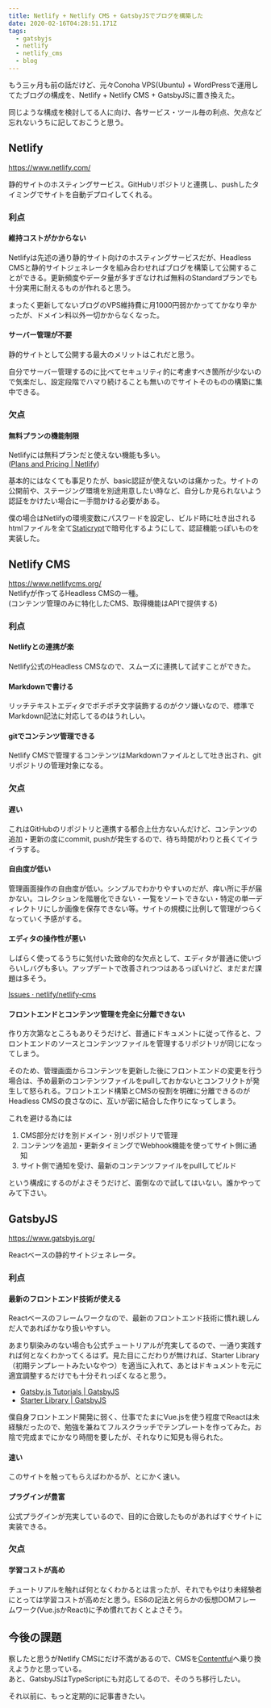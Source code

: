 ```yaml
---
title: Netlify + Netlify CMS + GatsbyJSでブログを構築した
date: 2020-02-16T04:28:51.171Z
tags:
  - gatsbyjs
  - netlify
  - netlify_cms
  - blog
---
```


もう三ヶ月も前の話だけど、元々Conoha VPS(Ubuntu) + WordPressで運用してたブログの構成を、Netlify + Netlify CMS + GatsbyJSに置き換えた。

同じような構成を検討してる人に向け、各サービス・ツール毎の利点、欠点など忘れないうちに記しておこうと思う。

<!-- more -->

## Netlify

<https://www.netlify.com/>

静的サイトのホスティングサービス。GitHubリポジトリと連携し、pushしたタイミングでサイトを自動デプロイしてくれる。

### 利点

#### 維持コストがかからない

Netlifyは先述の通り静的サイト向けのホスティングサービスだが、Headless CMSと静的サイトジェネレータを組み合わせればブログを構築して公開することができる。更新頻度やデータ量が多すぎなければ無料のStandardプランでも十分実用に耐えるものが作れると思う。

まったく更新してないブログのVPS維持費に月1000円弱かかっててかなり辛かったが、ドメイン料以外一切かからなくなった。

#### サーバー管理が不要

静的サイトとして公開する最大のメリットはこれだと思う。

自分でサーバー管理するのに比べてセキュリティ的に考慮すべき箇所が少ないので気楽だし、設定段階でハマり続けることも無いのでサイトそのものの構築に集中できる。

### 欠点

#### 無料プランの機能制限

Netlifyには無料プランだと使えない機能も多い。\
([Plans and Pricing | Netlify](https://www.netlify.com/pricing/))

基本的にはなくても事足りたが、basic認証が使えないのは痛かった。サイトの公開前や、ステージング環境を別途用意したい時など、自分しか見られないよう認証をかけたい場合に一手間かける必要がある。

僕の場合はNetlifyの環境変数にパスワードを設定し、ビルド時に吐き出されるhtmlファイルを全て[Staticrypt](https://github.com/robinmoisson/staticrypt)で暗号化するようにして、認証機能っぽいものを実装した。

## Netlify CMS

<https://www.netlifycms.org/>\
Netlifyが作ってるHeadless CMSの一種。\
(コンテンツ管理のみに特化したCMS、取得機能はAPIで提供する)

### 利点

#### Netlifyとの連携が楽

Netlify公式のHeadless CMSなので、スムーズに連携して試すことができた。

#### Markdownで書ける

リッチテキストエディタでポチポチ文字装飾するのがクソ嫌いなので、標準でMarkdown記法に対応してるのはうれしい。

#### gitでコンテンツ管理できる

Netlify CMSで管理するコンテンツはMarkdownファイルとして吐き出され、gitリポジトリの管理対象になる。

### 欠点

#### 遅い

これはGitHubのリポジトリと連携する都合上仕方ないんだけど、コンテンツの追加・更新の度にcommit, pushが発生するので、待ち時間がわりと長くてイライラする。

#### 自由度が低い

管理画面操作の自由度が低い。シンプルでわかりやすいのだが、痒い所に手が届かない。コレクションを階層化できない・一覧をソートできない・特定の単一ディレクトリにしか画像を保存できない等。サイトの規模に比例して管理がつらくなっていく予感がする。

#### エディタの操作性が悪い

しばらく使ってるうちに気付いた致命的な欠点として、エディタが普通に使いづらいしバグも多い。アップデートで改善されつつはあるっぽいけど、まだまだ課題は多そう。

[Issues · netlify/netlify-cms](https://github.com/netlify/netlify-cms/issues?utf8=%E2%9C%93&q=+is%3Aissue+label%3A%22kind%3A+bug%22+)

#### フロントエンドとコンテンツ管理を完全に分離できない

作り方次第﻿なところもありそうだけど、普通にドキュメントに従って作ると、フロントエンドのソースとコンテンツファイルを管理するリポジトリが同じになってしまう。

そのため、管理画面からコンテンツを更新した後にフロントエンドの変更を行う場合は、予め最新のコンテンツファイルをpullしておかないとコンフリクトが発生して怒られる。フロントエンド構築とCMSの役割を明確に分離できるのがHeadless CMSの良さなのに、互いが密に結合した作りになってしまう。

これを避ける為には

1. CMS部分だけを別ドメイン・別リポジトリで管理
2. コンテンツを追加・更新タイミングでWebhook機能を使ってサイト側に通知
3. サイト側で通知を受け、最新のコンテンツファイルをpullしてビルド

という構成にするのがよさそうだけど、面倒なので試してはいない。誰かやってみて下さい。

## GatsbyJS

<https://www.gatsbyjs.org/>

Reactベースの静的サイトジェネレータ。

### 利点

#### 最新のフロントエンド技術が使える

Reactベースのフレームワークなので、最新のフロントエンド技術に慣れ親しんだ人であればかなり扱いやすい。

あまり馴染みのない場合も公式チュートリアルが充実してるので、一通り実践すれば何となくわかってくるはず。見た目にこだわりが無ければ、Starter Library（初期テンプレートみたいなやつ）を適当に入れて、あとはドキュメントを元に適宜調整するだけでも十分それっぽくなると思う。

- [Gatsby.js Tutorials | GatsbyJS](https://www.gatsbyjs.org/tutorial/)
- [Starter Library | GatsbyJS](https://www.gatsbyjs.org/starters?v=2)

僕自身フロントエンド開発に弱く、仕事でたまにVue.jsを使う程度でReactは未経験だったので、勉強を兼ねてフルスクラッチでテンプレートを作ってみた。お陰で完成までにかなり時間を要したが、それなりに知見も得られた。

#### 速い

このサイトを触ってもらえばわかるが、とにかく速い。

#### プラグインが豊富

公式プラグインが充実しているので、目的に合致したものがあればすぐサイトに実装できる。

### 欠点

#### 学習コストが高め

チュートリアルを触れば何となくわかるとは言ったが、それでもやはり未経験者にとっては学習コストが高めだと思う。ES6の記法と何らかの仮想DOMフレームワーク(Vue.jsかReact)に予め慣れておくとよさそう。

## 今後の課題

察したと思うがNetlify CMSにだけ不満があるので、CMSを[Contentful](https://www.contentful.com/)へ乗り換えようかと思っている。\
あと、GatsbyJSはTypeScriptにも対応してるので、そのうち移行したい。

それ以前に、もっと定期的に記事書きたい。
